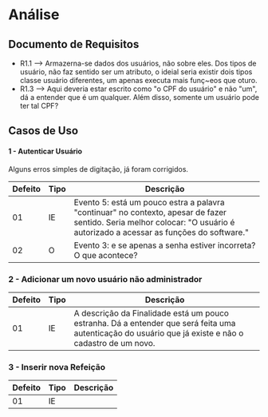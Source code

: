 # Análise

## Documento de Requisitos

- R1.1 --> Armazerna-se dados dos usuários, não sobre eles. Dos tipos de usuário, não faz sentido ser um atributo, o ideial seria existir dois tipos classe usuário diferentes, um apenas executa mais funç~eos que oturo.
- R1.3 --> Aqui deveria estar escrito como "o CPF do usuário" e não "um", dá a entender que é um qualquer. Além disso, somente um usuário pode ter tal CPF?


## Casos de Uso

#### 1 - Autenticar Usuário

Alguns erros simples de digitação, já foram corrigidos.

|Defeito | Tipo | Descrição|
|--------|------|----------|
|01      |IE    |Evento 5: está um pouco estra a palavra "continuar" no contexto, apesar de fazer sentido. Seria melhor colocar: "O usuário é autorizado a acessar as funções do software."|
|02      |O     |Evento 3: e se apenas a senha estiver incorreta? O que acontece?

### 2 - Adicionar um novo usuário não administrador

|Defeito | Tipo | Descrição|
|--------|------|----------|
|01      |IE    |A descrição da Finalidade está um pouco estranha. Dá a entender que será feita uma autenticação do usuário que já existe e não o cadastro de um novo.|

### 3 - Inserir nova Refeição

|Defeito | Tipo | Descrição|
|--------|------|----------|
|01      |IE    ||
